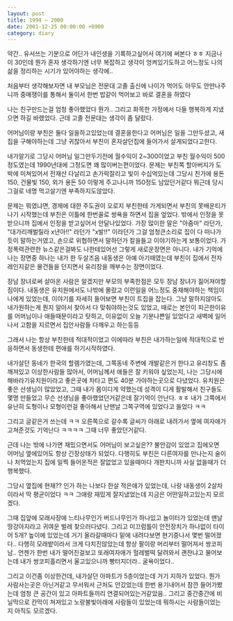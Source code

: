 ```yaml
---
layout: post
title: 1994 ~ 2000
date: 2001-12-25 00:00:00 +0900
category: diary
---
```


약간.. 유서쓰는 기분으로 어딘가 내인생을 기록하고싶어서 여기에 써본다 ㅎㅎ
지금나이 30인데 뭔가 혼자 생각하기엔 너무 복잡하고 생각이 엉켜있기도하고 어느정도 나의 삶을 정리하는 시기가 있어야하는 생각에..

처음부터 생각해보자면 내 부모님은 전문대 고졸 출신에 나이가 먹어도 아무도 안만나주니까 중매쟁이를 통해서 둘이서 한번 밥같이 먹어보고 바로 결혼을 하였다

나는 친구만드는걸 엄청 좋아했었다 뭔가.. 그리고 화목한 가정에서 다들 행복하게 지냈으면 하길 바랬었다. 근데 고졸 전문대는 생각이 좀 달랐다.

어머님이랑 부친은 둘다 일을하고있었는데 결혼을한다고 어머님은 일을 그만두셨고, 새 집을 구해야하는데 그냥 귀찮아서 부친이 혼자살던집에 들어가서 살게되었다고한다.

내가알기로 그당시 어머님 일그만두기전에 월수익이 2~300이었고 부친 월수익이 500정도였는데 1990년대에 그정도면 꽤 많이버는편이었다. 문제는 부친쪽 할아버지가 도박에 미쳐있어서 전재산 다날리고 손가락잘리고 빛이 수십억있는데 그당시 친가에 용돈 150, 건물빛 150, 외가 용돈 50 이렇게 주고나니까 150정도 남았던거같다 뭐근데 당시 그걸로 네명 먹고살기엔 부족하지도않았다.

문제는 뭐였냐면, 경제에 대한 주도권이 오로지 부친한테 가게되면서 부친의 못배운티가 나기 시작했는데 부친은 이틀에 한번꼴로 쌍욕을 하면서 집을 엎었다. 밖에서 인정을 못받으니까 집에서 인정을 받고싶어서 안달나있었다. 가장 많이한 말은 "아줌마" 라던가, "대가리깨벌릴라 x년아!!" 라던가 "x발!!" 이라던가 그걸 엄청큰소리로 집이 다 떠나가듯이 말하는거였고, 손으로 위협하면서 말하던가 칼을들고 이야기하는게 보통이었다. 가정폭력관련한 뉴스같은걸봐도 나한테있어선 그렇게 새로운장면은 아니다. 내가 기억에나는 장면중 하나는 내가 한 두살즈음 내동생은 아예 아기때였는데 부친이 집에서 전자레인지같은 물건들을 던지면서 유리창을 깨부수는 장면이었다.

장남 장녀로써 살아온 사람은 알겠지만 부모의 부족한점은 모두 장남 장녀가 짊어져야할 짐이다. 내동생은 유치원에서도 나밖에 몰랐고 이런일을 어느정도 중재해야하는 책임이 나에게 있었는데, 이야기를 자세히 들어보면 부친이 트집을 잡는다. 그냥 말하지않아도 내가원하는게 뭔지 알아서 찾아서 다 맞춰야하는것도 있었고, 때로는 본인이 피곤한이유를 어머님이나 애들때문이라고 탓하고, 이유없이 오늘 기분나쁜일 있었다고 새벽에 일어나서 고함을 지르면서 집안사람들 다깨우고 하는등등

그래서 나는 항상 부친한테 적대적이었고 이에따라 부친은 내가하는일에 적대적으로 반응하면서 동생한테 편애를 하기시작하였다.

내가살던 동네가 한국의 할렘가였는데, 그쪽동네 주변에 개발같은거 한다고 유리창도 좀 깨져있고 이상한사람들 많아서, 어머님께서 애들은 잘 키워야 싶었는지, 나는 그당시에 해바라기유치원이라고 좋은곳에 차타고 편도 40분 가야하는곳으로 다녔었다. 유치원은 좋은 선생님이 많았었고, 그때 내가 몸이디게 약했는데 성격이 디게 활발해서 친구들도 몇명 만들었고 무슨 선생님을 좋아했었던거같은데 잘기억이 안난다. ㅎㅎ 내가 그쪽에서 유난히 도형이나 모형이런걸 좋아해서 난맨날 그쪽구역에 있었다고 들었다 ㅋㅋ

그리고 글같은거 쓰는데 ㅋㅋ 오른쪽으로 갈수록 글씨가 아래로 내려가서 옆에 여자애가 고쳐준것도 기억난다 ㅋㅋㅋㅋ 그때 너무 좋았던거같다.

근데 나는 밖에 나가면 재밌으면서도 어머님이 보고싶은?? 불안감이 있었고 집에오면 어머님 옆에있어도 항상 긴장상태가 되었다. 다행히도 부친은 다른여자를 만나는지 술이나 처먹었는지 집에 일찍 들어온적은 잘없었고 있을때마다 개판치니까 사실 없을때가 더 행복했다. 

그당시 옆집에 현재?? 인가 하는 나보다 한살 적은애가 있었는데, 나랑 내동생이 2살차이라서 딱 평균이었다 ㅋㅋ 그애랑 재밌게 잘지냈었는데 지금은 어떤일하고있는지 모르겠다.

그때 집앞에 모래사장에 느티나무인가 버드나무인가 하나있고 놀이터가 있었는데 맨날 땅강아지라고 귀여운 벌레 찾으러다녔다. 그리고 미끄럼틀이 안전장치가 하나없이 타이어 5개? 높이에 있었는데 거기 올라갈때마다 밑에 내려다보면 현기증나서 몇번 떨어졌다.. 다행히 모래밭이라서 크게 다치진않았는데 항상 팔이랑 머리부터 떨어져서 쌍코피남..
언젠가 한번 내가 떨어진걸보고 또래여자애가 헐레벌떡 달려와서 괜찬냐고 물어보는데 내가 쌍코피흘리면서 울고있으니까 빵터지더라.. 굴욕이었다..

그리고 이건좀 이상한건데, 내가살던 아파트가 5층이었는데 거기 지하가 있었다. 뭔가 사람사는곳은 아닌거같고 무서워서 근처도 안갔었는데 한번 용기내어서 잠깐 들어가봤는데 엄청 큰 공간이 있고 아파트들끼리 연결되어있는거같았음.. 그리고 중간중간에 비닐막으로 칸막이 쳐져있고 노랑불빛아래에 사람들이 있었는데 뭐하시는 사람들이었는지 아직도 모르겠다.

